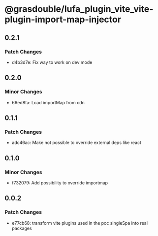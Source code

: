 # @grasdouble/lufa_plugin_vite_vite-plugin-import-map-injector

## 0.2.1

### Patch Changes

- d4b3d7e: Fix way to work on dev mode

## 0.2.0

### Minor Changes

- 66ed8fa: Load importMap from cdn

## 0.1.1

### Patch Changes

- adc46ac: Make not possible to override external deps like react

## 0.1.0

### Minor Changes

- f732079: Add possibility to override importmap

## 0.0.2

### Patch Changes

- e77cb68: transform vite plugins used in the poc singleSpa into real packages
